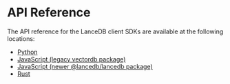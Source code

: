 # API Reference

The API reference for the LanceDB client SDKs are available at the following locations:

- [Python](python/python.md)
- [JavaScript (legacy vectordb package)](javascript/modules.md)
- [JavaScript (newer @lancedb/lancedb package)](js/modules.md)
- [Rust](https://docs.rs/lancedb/latest/lancedb/index.html)
